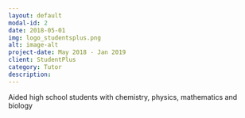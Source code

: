 ```yaml
---
layout: default
modal-id: 2
date: 2018-05-01
img: logo_studentsplus.png
alt: image-alt
project-date: May 2018 - Jan 2019
client: StudentPlus
category: Tutor
description: 
---
```


Aided high school students with chemistry, physics, mathematics and biology
